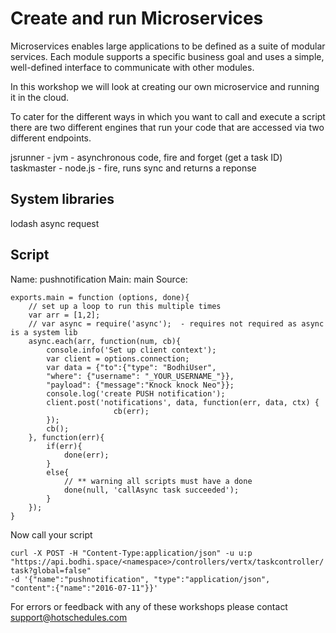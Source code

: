 
# Create and run Microservices

Microservices enables large applications to be defined as a suite of modular services. Each module supports a specific business goal and uses a simple, well-defined interface to communicate with other modules.

In this workshop we will look at creating our own microservice and running it in the cloud.

To cater for the different ways in which you want to call and execute a script there are two different engines that run your code that are accessed via two different endpoints.


jsrunner - jvm - asynchronous code, fire and forget (get a task ID)
taskmaster - node.js - fire, runs sync and returns a reponse


## System libraries

lodash
async
request


## Script

Name: pushnotification
Main: main
Source:

````
exports.main = function (options, done){
    // set up a loop to run this multiple times
    var arr = [1,2];
	// var async = require('async');  - requires not required as async is a system lib
	async.each(arr, function(num, cb){
		console.info('Set up client context');
        var client = options.connection;
        var data = {"to":{"type": "BodhiUser", 
        "where": {"username": "_YOUR_USERNAME_"}},
        "payload": {"message":"Knock knock Neo"}};
        console.log('create PUSH notification');
        client.post('notifications', data, function(err, data, ctx) {
                       cb(err);
        });
		cb();
	}, function(err){
		if(err){
			done(err);
		}
		else{
		    // ** warning all scripts must have a done
			done(null, 'callAsync task succeeded');
		}
	});
}
````




Now call your script

````
curl -X POST -H "Content-Type:application/json" -u u:p 
"https://api.bodhi.space/<namespace>/controllers/vertx/taskcontroller/
task?global=false" 
-d '{"name":"pushnotification", "type":"application/json", 
"content":{"name":"2016-07-11"}}'
````






For errors or feedback with any of these workshops please contact support@hotschedules.com






